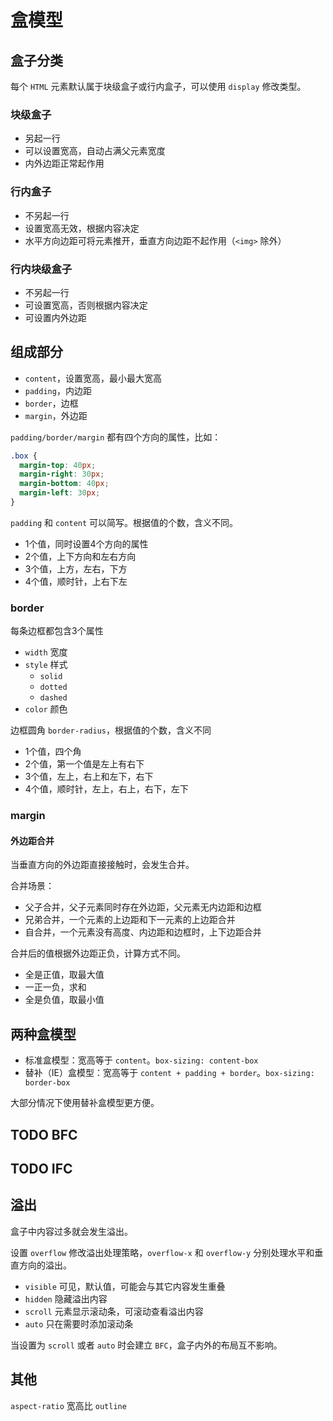 # 盒模型

## 盒子分类

每个 `HTML` 元素默认属于块级盒子或行内盒子，可以使用 `display` 修改类型。

### 块级盒子

* 另起一行
* 可以设置宽高，自动占满父元素宽度
* 内外边距正常起作用

### 行内盒子

* 不另起一行
* 设置宽高无效，根据内容决定
* 水平方向边距可将元素推开，垂直方向边距不起作用（`<img>` 除外）

### 行内块级盒子

* 不另起一行
* 可设置宽高，否则根据内容决定
* 可设置内外边距

## 组成部分

* `content`，设置宽高，最小最大宽高
* `padding`，内边距
* `border`，边框
* `margin`，外边距

`padding/border/margin` 都有四个方向的属性，比如：

```css
.box {
  margin-top: 40px;
  margin-right: 30px;
  margin-bottom: 40px;
  margin-left: 30px;
}
```

`padding` 和 `content` 可以简写。根据值的个数，含义不同。

* 1个值，同时设置4个方向的属性
* 2个值，上下方向和左右方向
* 3个值，上方，左右，下方
* 4个值，顺时针，上右下左

### border

每条边框都包含3个属性

* `width` 宽度
* `style` 样式
  * `solid`
  * `dotted`
  * `dashed`
* `color` 颜色

边框圆角 `border-radius`，根据值的个数，含义不同

* 1个值，四个角
* 2个值，第一个值是左上有右下
* 3个值，左上，右上和左下，右下
* 4个值，顺时针，左上，右上，右下，左下

### margin

#### 外边距合并

当垂直方向的外边距直接接触时，会发生合并。

合并场景：

* 父子合并，父子元素同时存在外边距，父元素无内边距和边框
* 兄弟合并，一个元素的上边距和下一元素的上边距合并
* 自合并，一个元素没有高度、内边距和边框时，上下边距合并

合并后的值根据外边距正负，计算方式不同。

* 全是正值，取最大值
* 一正一负，求和
* 全是负值，取最小值

## 两种盒模型

* 标准盒模型：宽高等于 `content`。`box-sizing: content-box`
* 替补（IE）盒模型：宽高等于 `content + padding + border`。`box-sizing: border-box`

大部分情况下使用替补盒模型更方便。

## TODO BFC

## TODO IFC

## 溢出

盒子中内容过多就会发生溢出。

设置 `overflow` 修改溢出处理策略，`overflow-x` 和 `overflow-y` 分别处理水平和垂直方向的溢出。

* `visible` 可见，默认值，可能会与其它内容发生重叠
* `hidden` 隐藏溢出内容
* `scroll` 元素显示滚动条，可滚动查看溢出内容
* `auto` 只在需要时添加滚动条

当设置为 `scroll` 或者 `auto` 时会建立 `BFC`，盒子内外的布局互不影响。

## 其他

`aspect-ratio` 宽高比
`outline`
